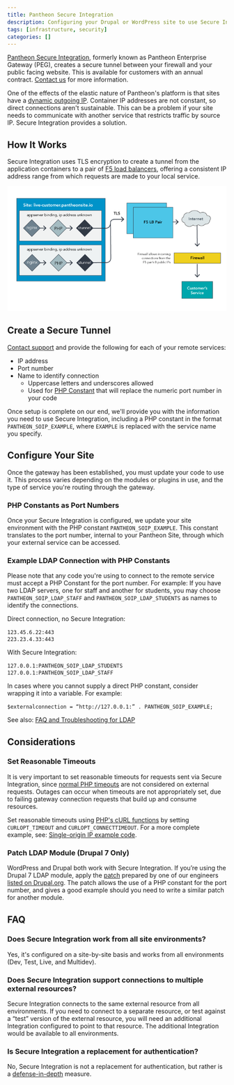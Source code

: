 ```yaml
---
title: Pantheon Secure Integration
description: Configuring your Drupal or WordPress site to use Secure Integration as a defense-in-depth solution to access systems behind firewalls.
tags: [infrastructure, security]
categories: []
---
```

[Pantheon Secure Integration](https://pantheon.io/features/secure-integration), formerly known as Pantheon Enterprise Gateway (PEG), creates a secure tunnel between your firewall and your public facing website. This is available for customers with an annual contract. [Contact us](https://pantheon.io/contact-us) for more information.

One of the effects of the elastic nature of Pantheon's platform is that sites have a [dynamic outgoing IP](/outgoing-ips/). Container IP addresses are not constant, so direct connections aren't sustainable. This can be a problem if your site needs to communicate with another service that restricts traffic by source IP. Secure Integration provides a solution.

## How It Works
Secure Integration uses TLS encryption to create a tunnel from the application containers to a pair of [F5 load balancers](https://f5.com/glossary/load-balancer), offering a consistent IP address range from which requests are made to your local service.

![Secure Integration diagram](../docs/assets/images/si-diagram.png)

## Create a Secure Tunnel
[Contact support](/support) and provide the following for each of your remote services:

* IP address
* Port number
* Name to identify connection
   - Uppercase letters and underscores allowed
  -  Used for [PHP Constant](https://secure.php.net/manual/en/language.constants.php) that will replace the numeric port number in your code

Once setup is complete on our end, we'll provide you with the information you need to use Secure Integration, including a PHP constant in the format `PANTHEON_SOIP_EXAMPLE`, where `EXAMPLE` is replaced with the service name you specify.

## Configure Your Site

Once the gateway has been established, you must update your code to use it. This process varies depending on the modules or plugins in use, and the type of service you're routing through the gateway.

### PHP Constants as Port Numbers

Once your Secure Integration is configured, we update your site environment with the PHP constant `PANTHEON_SOIP_EXAMPLE`. This constant translates to the port number, internal to your Pantheon Site, through which your external service can be accessed.

###  Example LDAP Connection with PHP Constants

Please note that any code you're using to connect to the remote service must accept a PHP Constant for the port number. For example: If you have two LDAP servers, one for staff and another for students, you may choose `PANTHEON_SOIP_LDAP_STAFF` and `PANTHEON_SOIP_LDAP_STUDENTS` as names to identify the connections.

Direct connection, no Secure Integration:
```
123.45.6.22:443
223.23.4.33:443
```

With Secure Integration:
```
127.0.0.1:PANTHEON_SOIP_LDAP_STUDENTS
127.0.0.1:PANTHEON_SOIP_LDAP_STAFF
```

In cases where you cannot supply a direct PHP constant, consider wrapping it into a variable. For example:

```
$externalconnection = “http://127.0.0.1:” . PANTHEON_SOIP_EXAMPLE;
```
See also: [FAQ and Troubleshooting for LDAP](/ldap-and-ldaps/#frequently-asked-questions)

## Considerations
### Set Reasonable Timeouts

<Alert title="Note" type="info" >

It is very important to set reasonable timeouts for requests sent via Secure Integration, since [normal PHP timeouts](https://secure.php.net/manual/en/function.set-time-limit.php) are not considered on external requests. Outages can occur when timeouts are not appropriately set, due to failing gateway connection requests that build up and consume resources.

</Alert>

Set reasonable timeouts using [PHP's cURL functions](https://secure.php.net/manual/en/function.curl-setopt.php) by setting `CURLOPT_TIMEOUT` and `CURLOPT_CONNECTTIMEOUT`. For a more complete example, see: [Single-origin IP example code](https://github.com/pantheon-systems/soip-example).

### Patch LDAP Module (Drupal 7 Only)
WordPress and Drupal both work with Secure Integration. If you’re using the Drupal 7 LDAP module, apply the [patch](https://www.drupal.org/files/issues/ldap_php-constant-port_1.patch) prepared by one of our engineers [listed on Drupal.org](https://www.drupal.org/node/2283273). The patch allows the use of a PHP constant for the port number, and gives a good example should you need to write a similar patch for another module.

## FAQ

### Does Secure Integration work from all site environments?

Yes, it's configured on a site-by-site basis and works from all environments (Dev, Test, Live, and Multidev).

### Does Secure Integration support connections to multiple external resources?
Secure Integration connects to the same external resource from all environments. If you need to connect to a separate resource, or test against a “test” version of the external resource, you will need an additional Integration configured to point to that resource. The additional Integration would be available to all environments.

### Is Secure Integration a replacement for authentication?

No, Secure Integration is not a replacement for authentication, but rather is a [defense-in-depth](https://en.wikipedia.org/wiki/Defense_in_depth_%28computing%29) measure.
